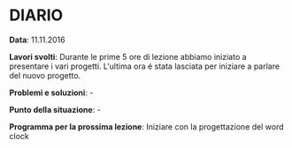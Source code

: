 # DIARIO

**Data**: 11.11.2016

**Lavori svolti**: Durante le prime 5 ore di lezione abbiamo iniziato
                   a presentare i vari progetti. L'ultima ora é stata 
                   lasciata per iniziare a parlare del nuovo progetto.

**Problemi e soluzioni**: -

**Punto della situazione**: -

**Programma per la prossima lezione**: Iniziare con la progettazione del word clock
